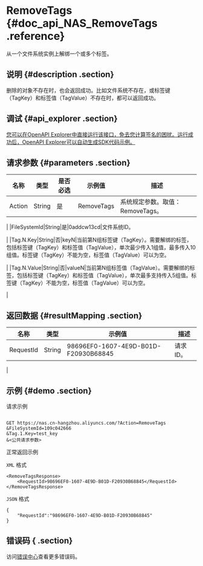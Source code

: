 # RemoveTags {#doc_api_NAS_RemoveTags .reference}

从一个文件系统实例上解绑一个或多个标签。

## 说明 {#description .section}

删除的对象不存在时，也会返回成功。比如文件系统不存在，或标签键（TagKey）和标签值（TagValue）不存在时，都可以返回成功。

## 调试 {#api_explorer .section}

[您可以在OpenAPI Explorer中直接运行该接口，免去您计算签名的困扰。运行成功后，OpenAPI Explorer可以自动生成SDK代码示例。](https://api.aliyun.com/#product=NAS&api=RemoveTags&type=RPC&version=2017-06-26)

## 请求参数 {#parameters .section}

|名称|类型|是否必选|示例值|描述|
|--|--|----|---|--|
|Action|String|是|RemoveTags|系统规定参数。取值：RemoveTags。

 |
|FileSystemId|String|是|0addcw13cd|文件系统ID。

 |
|Tag.N.Key|String|否|keyN|当前第N组标签键（TagKey）。需要解绑的标签，包括标签键（TagKey）和标签值（TagValue），单次最少传入1组值，最多传入10组值。标签键（TagKey）不能为空，标签值（TagValue）可以为空。

 |
|Tag.N.Value|String|否|valueN|当前第N组标签值（TagValue）。需要解绑的标签，包括标签键（TagKey）和标签值（TagValue），单次最多支持传入5组值。标签键（TagKey）不能为空，标签值（TagValue）可以为空。

 |

## 返回数据 {#resultMapping .section}

|名称|类型|示例值|描述|
|--|--|---|--|
|RequestId|String|98696EF0-1607-4E9D-B01D-F20930B68845|请求ID。

 |

## 示例 {#demo .section}

请求示例

``` {#request_demo}

GET https://nas.cn-hangzhou.aliyuncs.com/?Action=RemoveTags
&FileSystemId=109c042666
&Tag.1.Key=test_key
&<公共请求参数>

```

正常返回示例

`XML` 格式

``` {#xml_return_success_demo}
<RemoveTagsResponse>
    <RequestId>98696EF0-1607-4E9D-B01D-F20930B68845</RequestId>
</RemoveTagsResponse>
```

`JSON` 格式

``` {#json_return_success_demo}
{
	"RequestId":"98696EF0-1607-4E9D-B01D-F20930B68845"
}
```

## 错误码 { .section}

访问[错误中心](https://error-center.aliyun.com/status/product/NAS)查看更多错误码。

